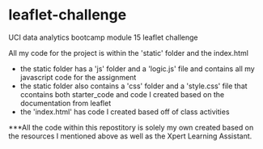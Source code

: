 # leaflet-challenge
UCI data analytics bootcamp module 15 leaflet challenge

All my code for the project is within the 'static' folder and the index.html

- the static folder has a 'js' folder and a 'logic.js' file and contains all my javascript code for the assignment
- the static folder also contains a 'css' folder and a 'style.css' file that ccontains both starter_code and code I created based on the documentation from leaflet
- the 'index.html' has code I created based off of class activities

***All the code within this repostitory is solely my own created based on the resources I mentioned above as well as the Xpert Learning Assistant. 
